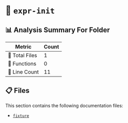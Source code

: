 # 📁 `expr-init`

## 📊 Analysis Summary For Folder

| Metric | Count |
|--------|-------|
| 📁 Total Files | 1 |
| 🔧 Functions | 0 |
| 🔢 Line Count | 11 |


## 📋 Files

This section contains the following documentation files:

- [`fixture`](./fixture.md)